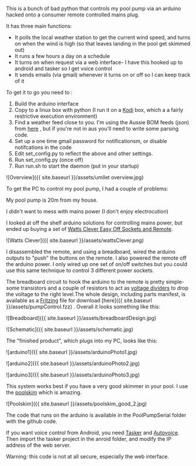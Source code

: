 This is a bunch of bad python that controls my pool pump via an arduino hacked onto a consumer remote controlled mains plug.

It has three main functions:

-  It polls the local weather station to get the current wind speed, and turns on when the wind is high (so that leaves landing in the pool get skimmed out)
-  It runs a few hours a day on a schedule
-  It turns on when request via a web interface- I have this hooked up to android and tasker so I get voice control
-  It sends emails (via gmail) whenever it turns on or off so I can keep track of it


To get it to go you need to :

1. Build the arduino interface
2. Copy to a linux box with python (I run it on a [Kodi](https://kodi.tv/) box, which a a fairly restrictive execution environment)
3. Find a weather feed close to you. I'm using the Aussie BOM feeds (json) from [here](http://www.bom.gov.au/catalogue/data-feeds.shtml#obs-ind) , but if you're not in aus you'll need to write some parsing code.
4. Set up a one time gmail password for notificationsm, or disable notifcations in the code
5. Edit set_config.py to reflect the above and other settings.
6. Run set_config.py (once off)
7. Run run.sh to start the daemon (put in your startup)


![Overview]({{ site.baseurl }}/assets/umllet overview.jpg)


To get the PC to control my pool pump, I had a couple of problems:

My pool pump is 20m from my house.

I didn't want to mess with mains power (I don't enjoy electrocution)


I looked at off the shelf arduino solutions for controlling mains power, but ended up buying a set of [Watts Clever Easy Off Sockets and Remote](http://www.aussietradesupplies.com.au/catalogue/energy_saving/watts_clever_easy_off_remote_control_socket_4_pack_remote_was_7495_now_5500).


![Watts Clever]({{ site.baseurl }}/assets/wattsClever.png)


I disassembled the remote, and using a breadboard, wired the arduino outputs to "push" the buttons on the remote. I also powered the remote off the arduino power. I only wired up one set of on/off switches but you could use this same technique to control 3 different power sockets.

The breadboard circuit to hook the arduino to the remote is pretty simple- some transistors and a couple of resistors to act as [voltage dividers](https://en.wikipedia.org/wiki/Voltage_divider) to drop the voltage to the right level.The whole design, including parts manifest, is available as a [Fritzing](http://fritzing.org/home/) file for download [here]({{ site.baseurl }}/assets/pumpControl.fzz)
. Overall it looks something like this:


![Breadboard]({{ site.baseurl }}/assets/breadboardDesign.jpg)


![Schematic]({{ site.baseurl }}/assets/schematic.jpg)


The "finished product", which plugs into my PC,  looks like this:

![arduino1]({{ site.baseurl }}/assets/arduinoPhoto1.jpg)

![arduino2]({{ site.baseurl }}/assets/arduinoPhoto2.jpg)

![arduino3]({{ site.baseurl }}/assets/arduinoPhoto3.jpg)




This system works best if you have a very good skimmer in your pool. I use the [poolskim](http://www.poolskim.com/) which is amazing.

![Poolskim]({{ site.baseurl }}/assets/poolskim_good_2.jpg)



The code that runs on the arduino is available in the PoolPumpSerial folder with the github code.

If you want voice control from Android, you need [Tasker](https://tasker.dinglisch.net/) and [Autovoice](https://joaoapps.com/autovoice/). Then import the tasker project in the anroid folder, and modify the IP address of the web server.


Warning: this code is not at all secure, especially the web interface.



